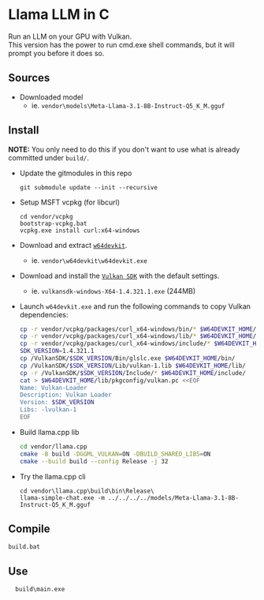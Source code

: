 # Llama LLM in C

Run an LLM on your GPU with Vulkan.  
This version has the power to run cmd.exe shell commands, but it will prompt you before it does so.

## Sources

- Downloaded model
  - ie. `vendor\models\Meta-Llama-3.1-8B-Instruct-Q5_K_M.gguf`

## Install

**NOTE:** You only need to do this if you don't want to use what is already committed under `build/`.

- Update the gitmodules in this repo
  ```
  git submodule update --init --recursive
  ```

- Setup MSFT vcpkg (for libcurl)
  ```
  cd vendor/vcpkg
  bootstrap-vcpkg.bat
  vcpkg.exe install curl:x64-windows
  ```

- Download and extract [`w64devkit`](https://github.com/skeeto/w64devkit/releases).
  - ie. `vendor\w64devkit\w64devkit.exe`
- Download and install the [`Vulkan SDK`](https://vulkan.lunarg.com/sdk/home#windows) with the default settings.
  - ie. `vulkansdk-windows-X64-1.4.321.1.exe` (244MB)

- Launch `w64devkit.exe` and run the following commands to copy Vulkan dependencies:
  ```sh
  cp -r vendor/vcpkg/packages/curl_x64-windows/bin/* $W64DEVKIT_HOME/bin/
  cp -r vendor/vcpkg/packages/curl_x64-windows/lib/* $W64DEVKIT_HOME/lib/
  cp -r vendor/vcpkg/packages/curl_x64-windows/include/* $W64DEVKIT_HOME/include/
  SDK_VERSION=1.4.321.1
  cp /VulkanSDK/$SDK_VERSION/Bin/glslc.exe $W64DEVKIT_HOME/bin/
  cp /VulkanSDK/$SDK_VERSION/Lib/vulkan-1.lib $W64DEVKIT_HOME/lib/
  cp -r /VulkanSDK/$SDK_VERSION/Include/* $W64DEVKIT_HOME/include/
  cat > $W64DEVKIT_HOME/lib/pkgconfig/vulkan.pc <<EOF
  Name: Vulkan-Loader
  Description: Vulkan Loader
  Version: $SDK_VERSION
  Libs: -lvulkan-1
  EOF
  ```

- Build llama.cpp lib
  ```sh
  cd vendor/llama.cpp
  cmake -B build -DGGML_VULKAN=ON -DBUILD_SHARED_LIBS=ON
  cmake --build build --config Release -j 32
  ```

- Try the llama.cpp cli
  ```
  cd vendor\llama.cpp\build\bin\Release\
  llama-simple-chat.exe -m ../../../../models/Meta-Llama-3.1-8B-Instruct-Q5_K_M.gguf
  ```

## Compile
  ```
  build.bat
  ```

## Use
```
  build\main.exe
```
